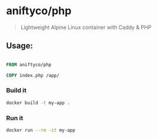 # aniftyco/php

> Lightweight Alpine Linux container with Caddy & PHP

## Usage:

```dockerfile

FROM aniftyco/php

COPY index.php /app/
```

### Build it

```sh
docker build -t my-app .
```

### Run it

```sh
docker run --rm -it my-app
```
